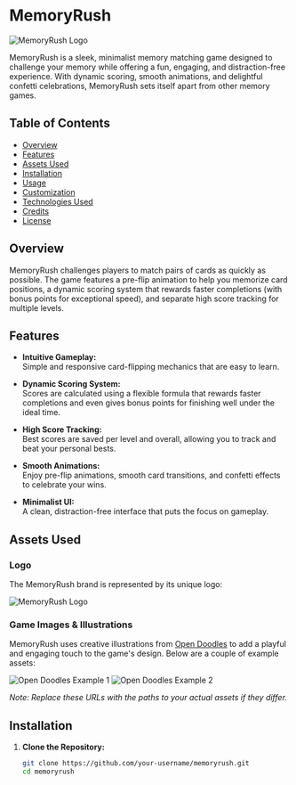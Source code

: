 # MemoryRush

![MemoryRush Logo](./assets/memoryrush-logo.png)

MemoryRush is a sleek, minimalist memory matching game designed to challenge your memory while offering a fun, engaging, and distraction-free experience. With dynamic scoring, smooth animations, and delightful confetti celebrations, MemoryRush sets itself apart from other memory games.

## Table of Contents

- [Overview](#overview)
- [Features](#features)
- [Assets Used](#assets-used)
- [Installation](#installation)
- [Usage](#usage)
- [Customization](#customization)
- [Technologies Used](#technologies-used)
- [Credits](#credits)
- [License](#license)

## Overview

MemoryRush challenges players to match pairs of cards as quickly as possible. The game features a pre-flip animation to help you memorize card positions, a dynamic scoring system that rewards faster completions (with bonus points for exceptional speed), and separate high score tracking for multiple levels.

## Features

- **Intuitive Gameplay:**  
  Simple and responsive card-flipping mechanics that are easy to learn.
  
- **Dynamic Scoring System:**  
  Scores are calculated using a flexible formula that rewards faster completions and even gives bonus points for finishing well under the ideal time.
  
- **High Score Tracking:**  
  Best scores are saved per level and overall, allowing you to track and beat your personal bests.
  
- **Smooth Animations:**  
  Enjoy pre-flip animations, smooth card transitions, and confetti effects to celebrate your wins.
  
- **Minimalist UI:**  
  A clean, distraction-free interface that puts the focus on gameplay.

## Assets Used

### Logo

The MemoryRush brand is represented by its unique logo:

![MemoryRush Logo](./assets/memoryrush-logo.png)

### Game Images & Illustrations

MemoryRush uses creative illustrations from [Open Doodles](https://www.opendoodles.com/) to add a playful and engaging touch to the game's design. Below are a couple of example assets:

![Open Doodles Example 1](https://cdn.jsdelivr.net/gh/creativetimofficial/public-assets@master/opendoodles/doodle-1.svg)
![Open Doodles Example 2](https://cdn.jsdelivr.net/gh/creativetimofficial/public-assets@master/opendoodles/doodle-2.svg)

*Note: Replace these URLs with the paths to your actual assets if they differ.*

## Installation

1. **Clone the Repository:**

   ```bash
   git clone https://github.com/your-username/memoryrush.git
   cd memoryrush
